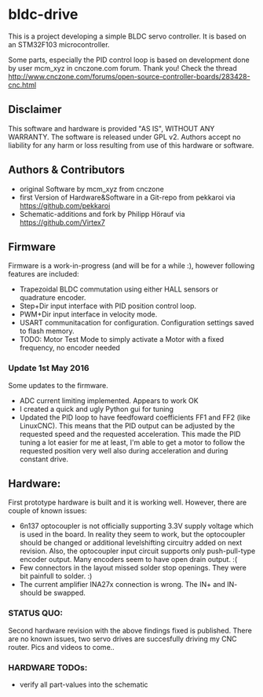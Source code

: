 # bldc-drive

This is a project developing a simple BLDC servo controller. It is based on an STM32F103 microcontroller.

Some parts, especially the PID control loop is based on development done by user mcm_xyz in cnczone.com forum. Thank you! Check the thread http://www.cnczone.com/forums/open-source-controller-boards/283428-cnc.html 

## Disclaimer
This software and hardware is provided "AS IS", WITHOUT ANY WARRANTY. The software is released under GPL v2. Authors accept no liability for any harm or loss resulting from use of this hardware or software.

## Authors & Contributors
* original Software by mcm_xyz from cnczone
* first Version of Hardware&Software in a Git-repo from pekkaroi via https://github.com/pekkaroi
* Schematic-additions and fork by Philipp Hörauf via https://github.com/Virtex7

## Firmware
Firmware is a work-in-progress (and will be for a while :), however following features are included:
* Trapezoidal BLDC commutation using either HALL sensors or quadrature encoder.
* Step+Dir input interface with PID position control loop.
* PWM+Dir input interface in velocity mode.
* USART communitacation for configuration. Configuration settings saved to flash memory.
* TODO: Motor Test Mode to simply activate a Motor with a fixed frequency, no encoder needed

### Update 1st May 2016
Some updates to the firmware. 
* ADC current limiting implemented. Appears to work OK
* I created a quick and ugly Python gui for tuning
* Updated the PID loop to have feedfoward coefficients FF1 and FF2 (like LinuxCNC). This means that the PID output can be adjusted by the requested speed and the requested acceleration. This made the PID tuning a lot easier for me at least, I'm able to get a motor to follow the requested position very well also during acceleration and during constant drive.


## Hardware:
First prototype hardware is built and it is working well. However, there are couple of known issues:
* 6n137 optocoupler is not officially supporting 3.3V supply voltage which is used in the board. In reality they seem to work, but the optocoupler should be changed or additional levelshifting circuitry added on next revision. Also, the optocoupler input circuit supports only push-pull-type encoder output. Many encoders seem to have open drain output. :(
* Few connectors in the layout missed solder stop openings. They were bit painfull to solder. :)
* The current amplifier INA27x connection is wrong. The IN+ and IN- should be swapped.

### STATUS QUO:

Second hardware revision with the above findings fixed is published. There are no known issues, two servo drives are succesfully driving my CNC router. Pics and videos to come..

### HARDWARE TODOs:

* verify all part-values into the schematic
